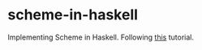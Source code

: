 # scheme-in-haskell

Implementing Scheme in Haskell. Following [this](https://en.wikibooks.org/wiki/Write_Yourself_a_Scheme_in_48_Hours) tutorial.

